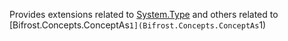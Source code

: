 Provides extensions related to [System.Type](System.Type) and others related to [Bifrost.Concepts.ConceptAs`1](Bifrost.Concepts.ConceptAs`1)